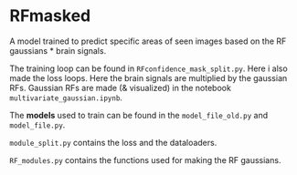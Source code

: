 # RFmasked
A model trained to predict specific areas of seen images based on the RF gaussians * brain signals.

The training loop can be found in `RFconfidence_mask_split.py`. Here i also made the loss loops. Here the brain signals are multiplied by the gaussian RFs. Gaussian RFs are made (& visualized) in the notebook `multivariate_gaussian.ipynb`.

The <b>models</b> used to train can be found in the `model_file_old.py` and `model_file.py`. 

`module_split.py` contains the loss and the dataloaders.

`RF_modules.py` contains the functions used for making the RF gaussians. 




